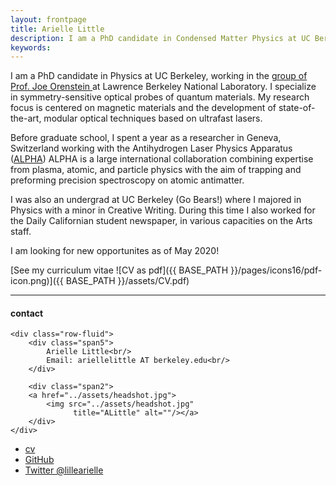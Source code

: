 ```yaml
---
layout: frontpage
title: Arielle Little
description: I am a PhD candidate in Condensed Matter Physics at UC Berkeley. 
keywords: 
---
```



I am a PhD candidate in Physics at UC Berkeley, working in the <a href="http://orensteinlab.berkeley.edu/orenstein-group/">group of Prof. Joe Orenstein </a> at Lawrence Berkeley National Laboratory. I specialize in symmetry-sensitive optical probes of quantum materials. My research focus is centered on magnetic materials and the development of state-of-the-art, modular optical techniques based on ultrafast lasers. 

Before graduate school, I spent a year as a researcher in Geneva, Switzerland working with the Antihydrogen Laser Physics Apparatus (<a href="http://alpha.web.cern.ch/">ALPHA</a>) ALPHA is a large international collaboration combining expertise from plasma, atomic, and particle physics with the aim of trapping and preforming precision spectroscopy on atomic antimatter. 

I was also an undergrad at UC Berkeley (Go Bears!) where I majored in Physics with a minor in Creative Writing. During this time I also worked for the Daily Californian student newspaper, in various capacities on the Arts staff.

I am looking for new opportunites as of May 2020!


[See my curriculum vitae ![CV as pdf]({{ BASE_PATH }}/pages/icons16/pdf-icon.png)]({{ BASE_PATH }}/assets/CV.pdf)<br/>


---


<div class="container">
<h4><a name="contact"></a>contact</h4>

    <div class="row-fluid">
        <div class="span5">
            Arielle Little<br/>
            Email: ariellelittle AT berkeley.edu<br/>
        </div>

        <div class="span2">
        <a href="../assets/headshot.jpg">
            <img src="../assets/headshot.jpg"
                  title="ALittle" alt=""/></a>
        </div>
    </div>
</div>

<div class="navbar">
  <div class="navbar-inner">
      <ul class="nav">
          <li><a href="{{ BASE_PATH }}/assets/CV.pdf">cv</a></li>
          <li><a href="https://github.com/ariellel118">GitHub</a></li>
          <li><a href="https://twitter.com/">Twitter @lillearielle</a></li>
      </ul>
  </div>
</div>